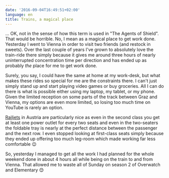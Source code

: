 ```yaml
---
date: '2016-09-04T16:49:51+02:00'
language: en
title: Trains, a magical place
---
```


... OK, not in the sense of how this term is used in "The Agents of
Shield". That would be horrible. No, I mean as a magical place to get work
done. Yesterday I went to Vienna in order to visit two friends (and restock in
sweets). Over the last couple of years I've grown to absolutely love the
train-ride there simply because it gives me around three hours of nearly
uninterrupted concentration time per direction and has ended up as probably
*the* place for me to get work done.

Surely, you say, I could have the same at home at my work-desk, but what makes
these rides so special for me are the constraints there. I can't just simply
stand up and start playing video games or buy groceries. All I can do there is
what is possible either using my laptop, my tablet, or my phone. Given the
limited reception on some parts of the track between Graz and Vienna, my options
are even more limited, so losing too much time on YouTube is rarely an option.

[Railjets][railjet] in Austria are particularly nice as even in the second class
you get at least one power outlet for every two seats and even in the
two-seaters the foldable tray is nearly at the perfect distance between the
passenger and the next row. I even stopped looking at first-class seats simply
because they ended up offering too much leg-room which made working far less
comfortable 😉

So, yesterday I managed to get all the work I had planned for the whole weekend
done in about 4 hours all while being on the train to and from Vienna. That
allowed me to waste all of Sunday on season 2 of Overwatch and Elementary 😊

[railjet]: https://en.wikipedia.org/wiki/Railjet
